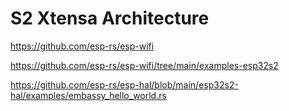 
# S2 Xtensa Architecture

https://github.com/esp-rs/esp-wifi

https://github.com/esp-rs/esp-wifi/tree/main/examples-esp32s2

https://github.com/esp-rs/esp-hal/blob/main/esp32s2-hal/examples/embassy_hello_world.rs
